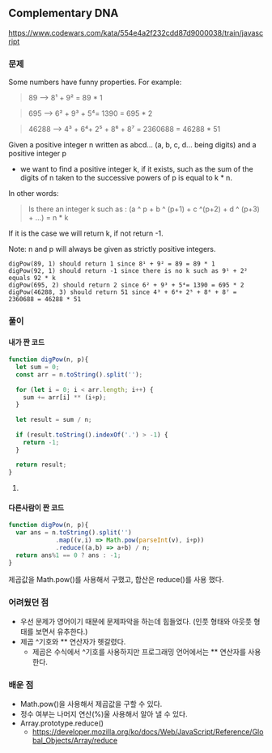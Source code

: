 ## Complementary DNA
https://www.codewars.com/kata/554e4a2f232cdd87d9000038/train/javascript

### 문제
Some numbers have funny properties. For example:

> 89 --> 8¹ + 9² = 89 * 1

> 695 --> 6² + 9³ + 5⁴= 1390 = 695 * 2

> 46288 --> 4³ + 6⁴+ 2⁵ + 8⁶ + 8⁷ = 2360688 = 46288 * 51

Given a positive integer n written as abcd... (a, b, c, d... being digits) and a positive integer p

- we want to find a positive integer k, if it exists, such as the sum of the digits of n taken to the successive powers of p is equal to k * n.

In other words:

> Is there an integer k such as : (a ^ p + b ^ (p+1) + c ^(p+2) + d ^ (p+3) + ...) = n * k

If it is the case we will return k, if not return -1.

Note: n and p will always be given as strictly positive integers.
```
digPow(89, 1) should return 1 since 8¹ + 9² = 89 = 89 * 1
digPow(92, 1) should return -1 since there is no k such as 9¹ + 2² equals 92 * k
digPow(695, 2) should return 2 since 6² + 9³ + 5⁴= 1390 = 695 * 2
digPow(46288, 3) should return 51 since 4³ + 6⁴+ 2⁵ + 8⁶ + 8⁷ = 2360688 = 46288 * 51
```

### 풀이
#### 내가 짠 코드
```javascript
function digPow(n, p){
  let sum = 0;
  const arr = n.toString().split('');
  
  for (let i = 0; i < arr.length; i++) {
    sum += arr[i] ** (i+p);
  }
  
  let result = sum / n;
  
  if (result.toString().indexOf('.') > -1) {
    return -1;
  }
  
  return result;
}
```
1. 

#### 다른사람이 짠 코드
```javascript
function digPow(n, p){
  var ans = n.toString().split('')
             .map((v,i) => Math.pow(parseInt(v), i+p))
             .reduce((a,b) => a+b) / n;
  return ans%1 == 0 ? ans : -1;
}
```
제곱값을 Math.pow()를 사용해서 구했고, 합산은 reduce()를 사용 했다.

### 어려웠던 점
- 우선 문제가 영어이기 때문에 문제파악을 하는데 힘들었다. (인풋 형태와 아웃풋 형태를 보면서 유추한다.)
- 제곱 ^기호와 ** 연산자가 헷갈렸다.
  - 제곱은 수식에서 ^기호를 사용하지만 프로그래밍 언어에서는 ** 연산자를 사용한다.

### 배운 점 
- Math.pow()을 사용해서 제곱값을 구할 수 있다.
- 정수 여부는 나머지 연산(%)울 사용해서 알아 낼 수 있다. 
- Array.prototype.reduce()
  - https://developer.mozilla.org/ko/docs/Web/JavaScript/Reference/Global_Objects/Array/reduce

